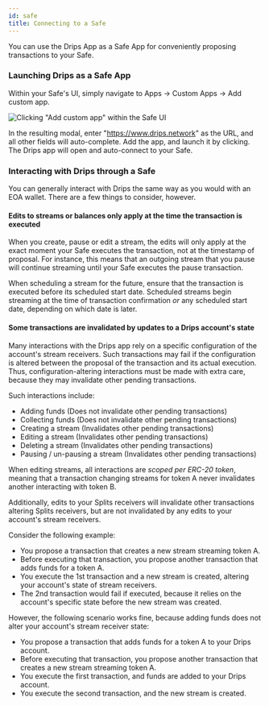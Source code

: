 ```yaml
---
id: safe
title: Connecting to a Safe
---
```


You can use the Drips App as a Safe App for conveniently proposing transactions to your Safe.

### Launching Drips as a Safe App

Within your Safe's UI, simply navigate to Apps → Custom Apps → Add custom app.

![Clicking "Add custom app" within the Safe UI](/img/drips-app/safe/1.png)

In the resulting modal, enter "https://www.drips.network" as the URL, and all other fields will auto-complete. Add the app, and launch it by clicking. The Drips app will open and auto-connect to your Safe.

### Interacting with Drips through a Safe

You can generally interact with Drips the same way as you would with an EOA wallet. There are a few things to consider, however.

#### Edits to streams or balances only apply at the time the transaction is executed

When you create, pause or edit a stream, the edits will only apply at the exact moment your Safe executes the transaction, not at the timestamp of proposal. For instance, this means that an outgoing stream that you pause will continue streaming until your Safe executes the pause transaction.

When scheduling a stream for the future, ensure that the transaction is executed before its scheduled start date. Scheduled streams begin streaming at the time of transaction confirmation *or* any scheduled start date, depending on which date is later.

#### Some transactions are invalidated by updates to a Drips account's state

Many interactions with the Drips app rely on a specific configuration of the account's stream receivers. Such transactions may fail if the configuration is altered between the proposal of the transaction and its actual execution. Thus, configuration-altering interactions must be made with extra care, because they may invalidate other pending transactions.

Such interactions include:

- Adding funds (Does not invalidate other pending transactions)
- Collecting funds (Does not invalidate other pending transactions)
- Creating a stream (Invalidates other pending transactions)
- Editing a stream (Invalidates other pending transactions)
- Deleting a stream (Invalidates other pending transactions)
- Pausing / un-pausing a stream (Invalidates other pending transactions)

When editing streams, all interactions are *scoped per ERC-20 token*, meaning that a transaction changing streams for token A never invalidates another interacting with token B.

Additionally, edits to your Splits receivers will invalidate other transactions altering Splits receivers, but are not invalidated by any edits to your account's stream receivers.

Consider the following example:

- You propose a transaction that creates a new stream streaming token A.
- Before executing that transaction, you propose another transaction that adds funds for a token A.
- You execute the 1st transaction and a new stream is created, altering your account's state of stream receivers.
- The 2nd transaction would fail if executed, because it relies on the account's specific state before the new stream was created.

However, the following scenario works fine, because adding funds does not alter your account's stream receiver state:

- You propose a transaction that adds funds for a token A to your Drips account.
- Before executing that transaction, you propose another transaction that creates a new stream streaming token A.
- You execute the first transaction, and funds are added to your Drips account.
- You execute the second transaction, and the new stream is created.
